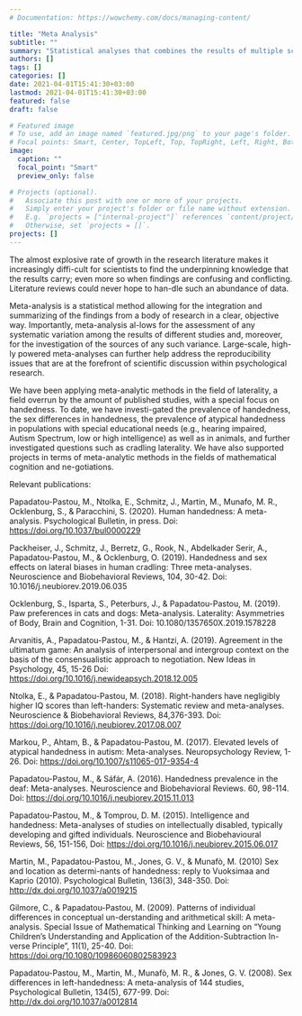 ```yaml
---
# Documentation: https://wowchemy.com/docs/managing-content/

title: "Meta Analysis"
subtitle: ""
summary: "Statistical analyses that combines the results of multiple scientific studies."
authors: []
tags: []
categories: []
date: 2021-04-01T15:41:30+03:00
lastmod: 2021-04-01T15:41:30+03:00
featured: false
draft: false

# Featured image
# To use, add an image named `featured.jpg/png` to your page's folder.
# Focal points: Smart, Center, TopLeft, Top, TopRight, Left, Right, BottomLeft, Bottom, BottomRight.
image:
  caption: ""
  focal_point: "Smart"
  preview_only: false

# Projects (optional).
#   Associate this post with one or more of your projects.
#   Simply enter your project's folder or file name without extension.
#   E.g. `projects = ["internal-project"]` references `content/project/deep-learning/index.md`.
#   Otherwise, set `projects = []`.
projects: []
---
```


The almost explosive rate of growth in the research literature makes it increasingly diffi-cult for scientists to find the underpinning knowledge that the results carry; even more so when findings are confusing and conflicting. Literature reviews could never hope to han-dle such an abundance of data. 

Meta-analysis is a statistical method allowing for the integration and summarizing of the findings from a body of research in a clear, objective way. Importantly, meta-analysis al-lows for the assessment of any systematic variation among the results of different studies and, moreover, for the investigation of the sources of any such variance. Large-scale, high-ly powered meta-analyses can further help address the reproducibility issues that are at the forefront of scientific discussion within psychological research.

We have been applying meta-analytic methods in the field of laterality, a field overrun by the amount of published studies, with a special focus on handedness.  To date, we have investi-gated the prevalence of handedness, the sex differences in handedness, the prevalence of atypical handedness in populations with special educational needs (e.g., hearing impaired, Autism Spectrum, low or high intelligence) as well as in animals,  and further investigated  questions such as cradling laterality. We have also supported projects in terms of meta-analytic methods in the fields of mathematical cognition and ne-gotiations. 

Relevant publications:

Papadatou-Pastou, M., Ntolka, E., Schmitz, J., Martin, M., Munafo, M. R., Ocklenburg, S., & Paracchini, S. (2020). Human handedness: A meta-analysis. Psychological Bulletin, in press. Doi:  https://doi.org/10.1037/bul0000229


Packheiser, J., Schmitz, J., Berretz, G., Rook, N., Abdelkader Serir, A., Papadatou-Pastou, M., & Ocklenburg, O. (2019). Handedness and sex effects on lateral biases in human cradling: Three meta-analyses. Neuroscience and Biobehavioral Reviews, 104, 30-42. Doi: 10.1016/j.neubiorev.2019.06.035


Ocklenburg, S., Isparta, S., Peterburs, J., & Papadatou-Pastou, M. (2019). Paw preferences in cats and dogs: Meta-analysis. Laterality: Asymmetries of Body, Brain and Cognition, 1-31. Doi: 10.1080/1357650X.2019.1578228

Arvanitis, A., Papadatou-Pastou, M., & Hantzi, A. (2019). Agreement in the ultimatum game: An analysis of interpersonal and intergroup context on the basis of the consensualistic approach to negotiation. New Ideas in Psychology, 45, 15-26 Doi: https://doi.org/10.1016/j.newideapsych.2018.12.005


Ntolka, E., & Papadatou-Pastou, M. (2018). Right-handers have negligibly higher IQ scores than left-handers: Systematic review and meta-analyses. Neuroscience & Biobehavioral Reviews, 84,376-393. Doi: https://doi.org/10.1016/j.neubiorev.2017.08.007

Markou, P., Ahtam, B., & Papadatou-Pastou, M. (2017). Elevated levels of atypical handedness in autism: Meta-analyses. Neuropsychology Review, 1-26. Doi: https://doi.org/10.1007/s11065-017-9354-4

Papadatou-Pastou, M., & Sáfár, A. (2016). Handedness prevalence in the deaf: Meta-analyses. Neuroscience and Biobehavioral Reviews. 60, 98-114. Doi: https://doi.org/10.1016/j.neubiorev.2015.11.013


Papadatou-Pastou, M., & Tomprou, D. M. (2015). Intelligence and handedness: Meta-analyses of studies on intellectually disabled, typically developing and gifted individuals. Neuroscience and Biobehavioural Reviews, 56, 151-156, Doi: https://doi.org/10.1016/j.neubiorev.2015.06.017

Martin, M., Papadatou-Pastou, M., Jones, G. V., & Munafò, M. (2010) Sex and location as determi-nants of handedness: reply to Vuoksimaa and Kaprio (2010). Psychological Bulletin, 136(3), 348-350. Doi: http://dx.doi.org/10.1037/a0019215

Gilmore, C., & Papadatou-Pastou, M. (2009). Patterns of individual differences in conceptual un-derstanding and arithmetical skill: A meta-analysis. Special Issue of Mathematical Thinking and Learning on “Young Children’s Understanding and Application of the Addition-Subtraction In-verse Principle”, 11(1), 25-40. Doi: https://doi.org/10.1080/10986060802583923

Papadatou-Pastou, M., Martin, M., Munafò, M. R., & Jones, G. V. (2008). Sex differences in left-handedness: A meta-analysis of 144 studies, Psychological Bulletin, 134(5), 677-99. Doi: http://dx.doi.org/10.1037/a0012814

